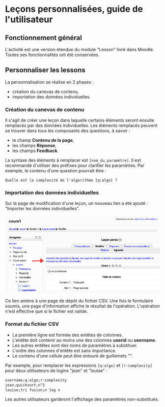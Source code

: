 # Leçons personnalisées, guide de l'utilisateur

## Fonctionnement général

L'activité est une version étendue du module "Lesson" livré dans Moodle.
Toutes ses fonctionnalités ont été conservées.

## Personnaliser les lessons

La personnalisation se réalise en 2 phases :

* création du canevas de contenu,
* importation des données individuelles.

### Création du canevas de contenu

Il s'agit de créer une leçon dans laquelle certains éléments seront
ensuite remplacés par des données individuelles.
Les éléments remplacés peuvent se trouver dans tous les composants des questions,
à savoir :

* le champ **Contenu de la page**,
* les champs **Réponse**,
* les champs **Feedback**.

La syntaxe des éléments à remplacer est `[nom_du_paramètre]`.
Il est recommandé d'utiliser des préfixes pour clarifier les paramètres.
Par exemple, le contenu d'une question pourrait être :

    Quelle est la complexité de l'algorithme [q:algo] ?

### Importation des données individuelles

Sur la page de modification d'une leçon, un nouveau lien a été ajouté :
"Importer les données individuelles".

![Import](images/import-arrow.png)

Ce lien amène à une page de dépôt du fichier CSV.
Une fois le formulaire soumis, une page d'information affiche le résultat de l'opération.
L'opération n'est effective que si le fichier est valide.

### Format du fichier CSV

* La première ligne est formée des entêtes de colonnes.
* L'entête doit contenir au moins une des colonnes **userid** ou **username**.
* Les autres entêtes sont des noms de paramètres à substituer.
* L'ordre des colonnes d'entête est sans importance.
* Le contenu d'une cellule peut être entouré de guillemets "".

Par exemple, pour remplacer les expressions `[q:algo]` et `[r:complexity]`
pour deux utilisateurs de logins "jean" et "louise" :

    username;q:algo;r:complexity
    jean;quicksort;n^2
    louise;tri fusion;n log n

Les autres utilisateurs garderont l'affichage des paramètres non-substitués.
